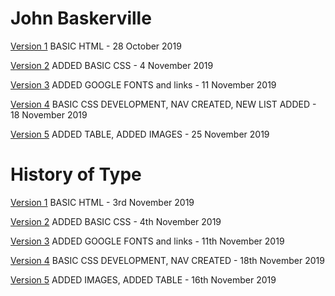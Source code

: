 # John Baskerville

[Version 1](https://cupples98.github.io/john_baskerville/john_baskerville1.html) BASIC HTML - 28 October 2019

[Version 2](https://cupples98.github.io/john_baskerville/baskerville.html) ADDED BASIC CSS - 4 November 2019

[Version 3](https://cupples98.github.io/baskerville-two/baskerville-3.html) ADDED GOOGLE FONTS and links - 11 November 2019

[Version 4](https://cupples98.github.io/baskerville-two/baskerville-4.html) BASIC CSS DEVELOPMENT, NAV CREATED, NEW LIST ADDED - 18 November 2019

[Version 5](https://cupples98.github.io/baskerville-two/baskerville-5.html) ADDED TABLE, ADDED IMAGES - 25 November 2019


# History of Type

[Version 1](https://cupples98.github.io/john_baskerville/history.html) BASIC HTML - 3rd November 2019

[Version 2](https://cupples98.github.io/john_baskerville/history_2.html)
ADDED BASIC CSS - 4th November 2019

[Version 3](https://cupples98.github.io/john_baskerville/history_3.html) ADDED GOOGLE FONTS and links - 11th November 2019

[Version 4](https://cupples98.github.io/john_baskerville/history_4.html)  BASIC CSS DEVELOPMENT, NAV CREATED - 18th November 2019

[Version 5](https://cupples98.github.io/john_baskerville/history_5.html) 
ADDED IMAGES, ADDED TABLE - 16th November 2019